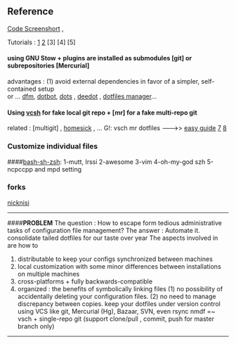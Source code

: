## Reference
[Code Screenshort](https://github.com/A/code-screenshots) , 



Tutorials : [1] [2] [3] [4] [5]
#### using GNU Stow + plugins are installed as submodules [git] or subrepositories [Mercurial]
advantages : (1) avoid external dependencies in favor of a simpler, self-contained setup  
or ...  [dfm], [dotbot], [dots] , [deedot] , [dotfiles manager]...

#### Using [vcsh] for fake local git repo + [mr] for a fake multi-repo git 
related : [multigit] , [homesick] ,  ... 
G!: vsch mr dotfiles --->> [easy guide][6] [7] [8]

### Customize individual files
####[bash-sh-zsh]:
1-mutt, Irssi
2-awesome
3-vim
4-oh-my-god szh
5-ncpccpp and mpd setting

### forks 
[nicknisi](https://github.com/nicknisi/dotfiles)

***************************************************
####**PROBLEM**
The question : How to escape form tedious administrative tasks of configuration file management?
The answer :  Automate it.
consolidate tailed dotfiles for our taste over year 
The aspects involved in are how to 
 1. distributable to keep your configs synchronized between machines
 2. local customization with some minor differences between installations on multiple machines
 2. cross-platforms + fully backwards-compatible
 3. organized : 
the benefits of symbolically linking files (1) no possibility of accidentally deleting your configuration files. (2) no need to manage discrepancy between copies.
keep your dotfiles under version control using VCS like git, Mercurial (Hg), Bazaar, SVN, even rsync
nmdf =~ vsch + single-repo git (support clone/pull , commit, push for master branch only) 


***************************************************
[1]: https://dotfiles.github.io/
[2]: https://wiki.archlinux.org/index.php/Dotfiles

[6]: http://www.linuxjournal.com/content/manage-your-configs-vcsh?page=0,2
[7]: https://sumancluster.wordpress.com/2015/05/29/managing-dotfiles-using-vcsh-and-mr/
[8]: http://www.martin-burger.net/blog/unix-shell/manage-dotfiles-quickly-and-effortlessly/

[dfm]: https://github.com/justone/dfm/blob/master/dfm
[Dotbot]: http://www.anishathalye.com/2014/08/03/managing-your-dotfiles/
[dots]: https://github.com/EvanPurkhiser/dots
[deedot]: https://github.com/DeeNewcum/deedot
[dotfiles manager]: https://github.com/tmathmeyer/dotfilesmanager

[vcsh]:
[mr]: 

[homesick]: https://github.com/technicalpickles/homesick
[bash-sh-zsh]:http://blog.flowblok.id.au/2013-02/shell-startup-scripts.html

